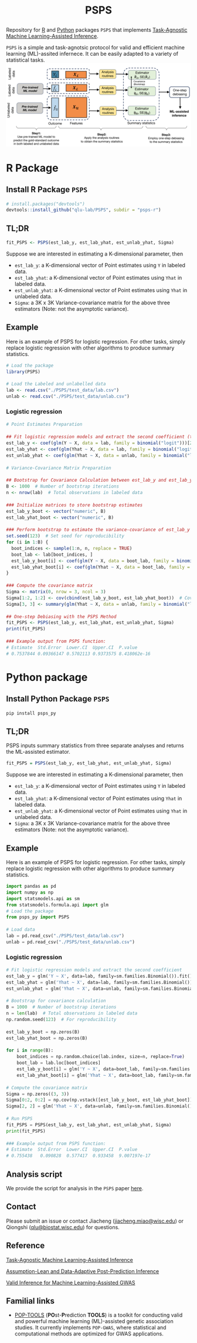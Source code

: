 <h1 align="center">
<p> PSPS
</h1>

Repository for [R](https://github.com/qlu-lab/PSPS?tab=readme-ov-file#install-r-package-psps) and [Python](https://github.com/qlu-lab/PSPS?tab=readme-ov-file#python-package) packages `PSPS` that implements [Task-Agnostic Machine Learning-Assisted Inference](https://arxiv.org/abs/2311.14220). 

`PSPS` is a simple and task-agnotsic protocol for valid and efficient machine learning (ML)-assited infernece. It can be easily adapted to a variety of statistical tasks.
![](https://github.com/qlu-lab/PSPS/blob/main/PSPS_workflow.jpg)

# R Package
## Install R Package `PSPS`
```R
# install.packages("devtools")
devtools::install_github("qlu-lab/PSPS", subdir = "psps-r")
```

## TL;DR
```R
fit_PSPS <- PSPS(est_lab_y, est_lab_yhat, est_unlab_yhat, Sigma)
```
Suppose we are interested in estimating a K-dimensional parameter, then
* `est_lab_y`: a K-dimensional vector of Point estimates using `Y` in labeled data.
* `est_lab_yhat`: a K-dimensional vector of  Point estimates using `Yhat` in labeled data.
* `est_unlab_yhat`: a K-dimensional vector of  Point estimates using `Yhat` in unlabeled data.
* `Sigma`: a 3K x 3K Variance-covariance matrix for the above three estimators (Note: not the asymptotic variance).

## Example 
Here is an example of PSPS for logistic regression. For other tasks, simply replace logistic regression with other algorithms to produce summary statistics.
```R
# Load the package
library(PSPS)

# Load the Labeled and unlabelled data
lab <- read.csv("./PSPS/test_data/lab.csv")
unlab <- read.csv("./PSPS/test_data/unlab.csv")

```

### Logistic regression
```R
# Point Estimates Preparation

## Fit logistic regression models and extract the second coefficient (typically the slope)
est_lab_y <- coef(glm(Y ~ X, data = lab, family = binomial("logit")))[2]
est_lab_yhat <- coef(glm(Yhat ~ X, data = lab, family = binomial("logit")))[2]
est_unlab_yhat <- coef(glm(Yhat ~ X, data = unlab, family = binomial("logit")))[2]

# Variance-Covariance Matrix Preparation

## Bootstrap for Covariance Calculation between est_lab_y and est_lab_yhat
B <- 1000  # Number of bootstrap iterations
n <- nrow(lab)  # Total observations in labeled data

### Initialize matrices to store bootstrap estimates
est_lab_y_boot <- vector("numeric", B)
est_lab_yhat_boot <- vector("numeric", B)

### Perform bootstrap to estimate the variance-covariance of est_lab_y and est_lab_yhat
set.seed(123)  # Set seed for reproducibility
for (i in 1:B) {
  boot_indices <- sample(1:n, n, replace = TRUE)
  boot_lab <- lab[boot_indices, ]
  est_lab_y_boot[i] <- coef(glm(Y ~ X, data = boot_lab, family = binomial("logit")))[2]
  est_lab_yhat_boot[i] <- coef(glm(Yhat ~ X, data = boot_lab, family = binomial("logit")))[2]
}

### Compute the covariance matrix
Sigma <- matrix(0, nrow = 3, ncol = 3)
Sigma[1:2, 1:2] <- cov(cbind(est_lab_y_boot, est_lab_yhat_boot))  # Covariance of bootstrap estimates
Sigma[3, 3] <- summary(glm(Yhat ~ X, data = unlab, family = binomial("logit")))$coefficients[2, "Std. Error"]^2

## One-step Debiasing with the PSPS Method
fit_PSPS <- PSPS(est_lab_y, est_lab_yhat, est_unlab_yhat, Sigma)
print(fit_PSPS)

### Example output from PSPS function:
# Estimate  Std.Error  Lower.CI  Upper.CI  P.value
# 0.7537844 0.09366147 0.5702113 0.9373575 8.418062e-16
```

# Python package
## Install Python Package `PSPS`
```bash
pip install psps_py
```

## TL;DR
PSPS inputs summary statistics from three separate analyses and returns the ML-assisted estimator.
```R
fit_PSPS = PSPS(est_lab_y, est_lab_yhat, est_unlab_yhat, Sigma)
```
Suppose we are interested in estimating a K-dimensional parameter, then
* `est_lab_y`: a K-dimensional vector of Point estimates using `Y` in labeled data.
* `est_lab_yhat`: a K-dimensional vector of  Point estimates using `Yhat` in labeled data.
* `est_unlab_yhat`: a K-dimensional vector of  Point estimates using `Yhat` in unlabeled data.
* `Sigma`: a 3K x 3K Variance-covariance matrix for the above three estimators (Note: not the asymptotic variance).

## Example 
Here is an example of PSPS for logistic regression. For other tasks, simply replace logistic regression with other algorithms to produce summary statistics.
```python
import pandas as pd
import numpy as np
import statsmodels.api as sm
from statsmodels.formula.api import glm
# Load the package
from psps_py import PSPS

# Load data
lab = pd.read_csv("./PSPS/test_data/lab.csv")
unlab = pd.read_csv("./PSPS/test_data/unlab.csv")
```


### Logistic regression
```python
# Fit logistic regression models and extract the second coefficient
est_lab_y = glm('Y ~ X', data=lab, family=sm.families.Binomial()).fit().params['X']
est_lab_yhat = glm('Yhat ~ X', data=lab, family=sm.families.Binomial()).fit().params['X']
est_unlab_yhat = glm('Yhat ~ X', data=unlab, family=sm.families.Binomial()).fit().params['X']

# Bootstrap for covariance calculation
B = 1000  # Number of bootstrap iterations
n = len(lab)  # Total observations in labeled data
np.random.seed(123)  # For reproducibility

est_lab_y_boot = np.zeros(B)
est_lab_yhat_boot = np.zeros(B)

for i in range(B):
    boot_indices = np.random.choice(lab.index, size=n, replace=True)
    boot_lab = lab.loc[boot_indices]
    est_lab_y_boot[i] = glm('Y ~ X', data=boot_lab, family=sm.families.Binomial()).fit().params['X']
    est_lab_yhat_boot[i] = glm('Yhat ~ X', data=boot_lab, family=sm.families.Binomial()).fit().params['X']

# Compute the covariance matrix
Sigma = np.zeros((3, 3))
Sigma[0:2, 0:2] = np.cov(np.vstack([est_lab_y_boot, est_lab_yhat_boot]))
Sigma[2, 2] = glm('Yhat ~ X', data=unlab, family=sm.families.Binomial()).fit().bse['X']**2

# Run PSPS
fit_PSPS = PSPS(est_lab_y, est_lab_yhat, est_unlab_yhat, Sigma)
print(fit_PSPS)

### Example output from PSPS function:
# Estimate  Std.Error  Lower.CI  Upper.CI  P.value
# 0.755438   0.090828  0.577417  0.933458  9.007197e-17
```

## Analysis script
We provide the script for analysis in the `PSPS` paper [here](https://github.com/jmiao24/PSPS_analysis).

## Contact 
Please submit an issue or contact Jiacheng (jiacheng.miao@wisc.edu) or Qiongshi (qlu@biostat.wisc.edu) for questions.

## Reference
[Task-Agnostic Machine Learning-Assisted Inference]()

[Assumption-Lean and Data-Adaptive Post-Prediction Inference](https://arxiv.org/abs/2311.14220)

[Valid Inference for Machine Learning-Assisted GWAS](https://www.medrxiv.org/content/10.1101/2024.01.03.24300779v1)

## Familial links
* [POP-TOOLS](https://github.com/qlu-lab/POP-TOOLS) (**PO**st-**P**rediction **TOOLS**) is a toolkit for conducting valid and powerful machine learning (ML)-assisted genetic association studies. It currently implements `POP-GWAS`, where statistical and computational methods are optimized for GWAS applications.
